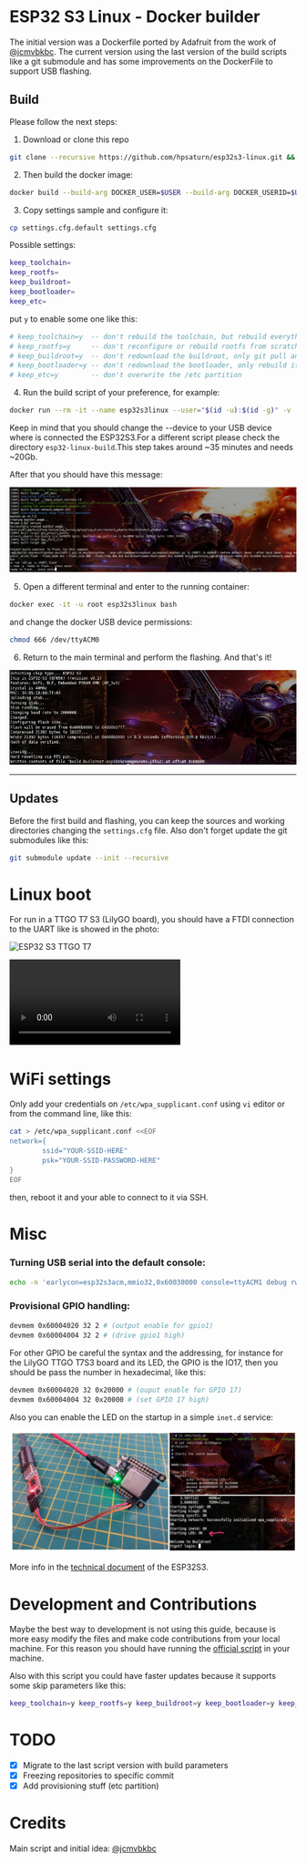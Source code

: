 
# ESP32 S3 Linux - Docker builder

The initial version was a Dockerfile ported by Adafruit from the work of [@jcmvbkbc](https://gist.github.com/jcmvbkbc/316e6da728021c8ff670a24e674a35e6). The current version using the last version of the build scripts like a git submodule and has some improvements on the DockerFile to support USB flashing.

## Build

Please follow the next steps:

1. Download or clone this repo

```bash
git clone --recursive https://github.com/hpsaturn/esp32s3-linux.git && cd esp32s3-linux
```

2. Then build the docker image:

```bash
docker build --build-arg DOCKER_USER=$USER --build-arg DOCKER_USERID=$UID -t esp32linuxbase .
```

3. Copy settings sample and configure it:

```bash
cp settings.cfg.default settings.cfg
```

Possible settings:

```bash
keep_toolchain=
keep_rootfs=
keep_buildroot=
keep_bootloader=
keep_etc=
``` 

put `y` to enable some one like this:

```bash
# keep_toolchain=y	-- don't rebuild the toolchain, but rebuild everything else
# keep_rootfs=y		-- don't reconfigure or rebuild rootfs from scratch. Would still apply overlay changes
# keep_buildroot=y	-- don't redownload the buildroot, only git pull any updates into it
# keep_bootloader=y	-- don't redownload the bootloader, only rebuild it
# keep_etc=y		-- don't overwrite the /etc partition
``` 

4. Run the build script of your preference, for example:

```bash
docker run --rm -it --name esp32s3linux --user="$(id -u):$(id -g)" -v ./esp32-linux-build:/app --env-file settings.cfg --device-cgroup-rule='c 166:* rmw' --device=/dev/ttyACM0 esp32linuxbase ./rebuild-esp32s3-linux-wifi.sh
```

Keep in mind that you should change the --device to your USB device where is connected the ESP32S3.For a different script please check the directory `esp32-linux-build`.This step takes around ~35 minutes and needs ~20Gb.

After that you should have this message:

![ESP32S3 Linux finish build](screenshots/docker_build_before_flash.jpg)

5. Open a different terminal and enter to the running container: 

```bash
docker exec -it -u root esp32s3linux bash
```

and change the docker USB device permissions:

```bash
chmod 666 /dev/ttyACM0 
```

6. Return to the main terminal and perform the flashing. And that's it!

![ESP32S3 Linux final flashing](screenshots/docker_flashing.jpg)

---

## Updates

Before the first build and flashing, you can keep the sources and working directories changing the `settings.cfg` file. Also don't forget update the git submodules like this:

```bash
git submodule update --init --recursive
```




# Linux boot

For run in a TTGO T7 S3 (LilyGO board), you should have a FTDI connection to the UART like is showed in the photo:

![ESP32 S3 TTGO T7](https://user-images.githubusercontent.com/423856/249864617-08cf71ac-8773-4c3b-b5a3-d8912b5b9c05.jpg)  

<video src="https://user-images.githubusercontent.com/423856/249861308-74ca4fc8-d0ab-4cc3-9166-cf66c65c70d8.mp4" controls="controls" style="max-width: 730px;">
</video>

# WiFi settings

Only add your credentials on `/etc/wpa_supplicant.conf` using `vi` editor or from the command line, like this:

```bash
cat > /etc/wpa_supplicant.conf <<EOF
network={
        ssid="YOUR-SSID-HERE"
        psk="YOUR-SSID-PASSWORD-HERE"
}
EOF
```

then, reboot it and your able to connect to it via SSH.

# Misc

### Turning USB serial into the default console:

```bash
echo -n 'earlycon=esp32s3acm,mmio32,0x60038000 console=ttyACM1 debug rw root=mtd:rootfs no_hash_pointers' > /etc/cmdline
```

### Provisional GPIO handling:

```bash
devmem 0x60004020 32 2 # (output enable for gpio1)
devmem 0x60004004 32 2 # (drive gpio1 high)
```

For other GPIO be careful the syntax and the addressing, for instance for the LilyGO TTGO T7S3 board and its LED, the GPIO is the IO17, then you should be pass the number in hexadecimal, like this:

```bash
devmem 0x60004020 32 0x20000 # (ouput enable for GPIO 17)
devmem 0x60004004 32 0x20000 # (set GPIO 17 high)
```

Also you can enable the LED on the startup in a simple `inet.d` service:

![GPIO working via devmem](screenshots/gpio_via_devmem.jpg)

More info in the [technical document](https://www.espressif.com/sites/default/files/documentation/esp32-s3_technical_reference_manual_en.pdf) of the ESP32S3.

# Development and Contributions

Maybe the best way to development is not using this guide, because is more easy modify the files and make code contributions from your local machine. For this reason you should have running the [official script](https://github.com/jcmvbkbc/esp32-linux-build) in your machine.

Also with this script you could have faster updates because it supports some skip parameters like this:

```bash
keep_toolchain=y keep_rootfs=y keep_buildroot=y keep_bootloader=y keep_etc=y ./rebuild-esp32s3-linux.sh
```

# TODO

- [x] Migrate to the last script version with build parameters
- [x] Freezing repositories to specific commit
- [x] Add provisioning stuff (etc partition)

# Credits

Main script and initial idea: [@jcmvbkbc](https://gist.github.com/jcmvbkbc/316e6da728021c8ff670a24e674a35e6)
